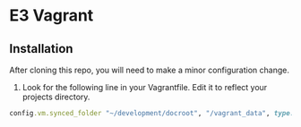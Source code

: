 # E3 Vagrant

## Installation

After cloning this repo, you will need to make a minor configuration change.

1. Look for the following line in your Vagrantfile. Edit it to reflect your projects directory.
```ruby
config.vm.synced_folder "~/development/docroot", "/vagrant_data", type: "nfs"
```
